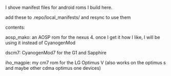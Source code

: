 I shove manifest files for android roms I build here. 

add these to .repo/local_manifests/ and resync to use them

contents:

aosp_mako: an AOSP rom for the nexus 4. once I get it how I like, I will be using it instead of CyanogenMod

dscm7: CyanogenMod7 for the G1 and Sapphire

iho_magpie: my cm7 rom for the LG Optimus V (also works on the optimus s and maybe other cdma optimus one devices)
